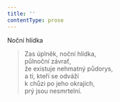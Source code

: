 ```yaml
---
title: ''
contentType: prose
---
```


Noční hlídka

> Zas úplněk, noční hlídka,  
> půlnoční závrať,  
> že existuje nehmatný půdorys,  
> a ti, kteří se odváží  
> k chůzi po jeho okrajích,  
> prý jsou nesmrtelní.
